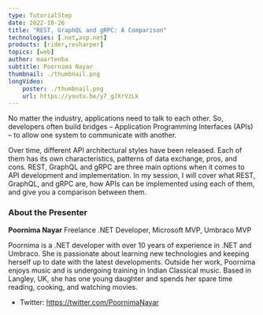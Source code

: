 ```yaml
---
type: TutorialStep
date: 2022-10-26
title: "REST, GraphQL and gRPC: A Comparison"
technologies: [.net,asp.net]
products: [rider,resharper]
topics: [web]
author: maartenba
subtitle: Poornima Nayar
thumbnail: ./thumbnail.png
longVideo:
    poster: ./thumbnail.png
    url: https://youtu.be/y7_gJXrVzLk
---
```


No matter the industry, applications need to talk to each other. So, developers often build bridges – Application Programming Interfaces (APIs) – to allow one system to communicate with another.

Over time, different API architectural styles have been released. Each of them has its own characteristics, patterns of data exchange, pros, and cons. REST, GraphQL and gRPC are three main options when it comes to API development and implementation. In my session, I will cover what REST, GraphQL, and gRPC are, how APIs can be implemented using each of them, and give you a comparison between them.

### About the Presenter

**Poornima Nayar** Freelance .NET Developer, Microsoft MVP, Umbraco MVP

Poornima is a .NET developer with over 10 years of experience in .NET and Umbraco. She is passionate about learning new technologies and keeping herself up to date with the latest developments. Outside her work, Poornima enjoys music and is undergoing training in Indian Classical music. Based in Langley, UK, she has one young daughter and spends her spare time reading, cooking, and watching movies.

* Twitter: https://twitter.com/PoornimaNayar